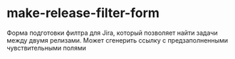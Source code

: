 # make-release-filter-form

Форма подготовки филтра для Jira, который позволяет найти задачи между двумя релизами. Может сгенерить ссылку с предзаполненными чувствительными полями

